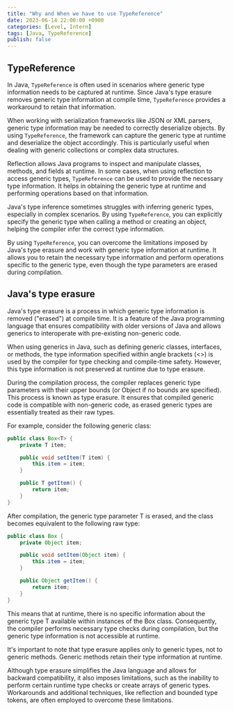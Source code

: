 ```yaml
---
title: "Why and When we have to use TypeReference"
date: 2023-06-14 22:00:00 +0900
categories: [Level, Intern]
tags: [Java, TypeReference]
publish: false
---
```


## TypeReference

In Java, `TypeReference` is often used in scenarios where generic type information needs to be captured at runtime. Since Java's type erasure removes generic type information at compile time, `TypeReference` provides a workaround to retain that information.

When working with serialization frameworks like JSON or XML parsers, generic type information may be needed to correctly deserialize objects. By using `TypeReference`, the framework can capture the generic type at runtime and deserialize the object accordingly. This is particularly useful when dealing with generic collections or complex data structures.

Reflection allows Java programs to inspect and manipulate classes, methods, and fields at runtime. In some cases, when using reflection to access generic types, `TypeReference` can be used to provide the necessary type information. It helps in obtaining the generic type at runtime and performing operations based on that information.

Java's type inference sometimes struggles with inferring generic types, especially in complex scenarios. By using `TypeReference`, you can explicitly specify the generic type when calling a method or creating an object, helping the compiler infer the correct type information.

By using `TypeReference`, you can overcome the limitations imposed by Java's type erasure and work with generic type information at runtime. It allows you to retain the necessary type information and perform operations specific to the generic type, even though the type parameters are erased during compilation.

## Java's type erasure

Java's type erasure is a process in which generic type information is removed ("erased") at compile time. It is a feature of the Java programming language that ensures compatibility with older versions of Java and allows generics to interoperate with pre-existing non-generic code.

When using generics in Java, such as defining generic classes, interfaces, or methods, the type information specified within angle brackets (<>) is used by the compiler for type checking and compile-time safety. However, this type information is not preserved at runtime due to type erasure.

During the compilation process, the compiler replaces generic type parameters with their upper bounds (or Object if no bounds are specified). This process is known as type erasure. It ensures that compiled generic code is compatible with non-generic code, as erased generic types are essentially treated as their raw types.

For example, consider the following generic class:
```java
public class Box<T> {
    private T item;

    public void setItem(T item) {
        this.item = item;
    }

    public T getItem() {
        return item;
    }
}

```

After compilation, the generic type parameter T is erased, and the class becomes equivalent to the following raw type:

```java
public class Box {
    private Object item;

    public void setItem(Object item) {
        this.item = item;
    }

    public Object getItem() {
        return item;
    }
}
```

This means that at runtime, there is no specific information about the generic type T available within instances of the Box class. Consequently, the compiler performs necessary type checks during compilation, but the generic type information is not accessible at runtime.

It's important to note that type erasure applies only to generic types, not to generic methods. Generic methods retain their type information at runtime.

Although type erasure simplifies the Java language and allows for backward compatibility, it also imposes limitations, such as the inability to perform certain runtime type checks or create arrays of generic types. Workarounds and additional techniques, like reflection and bounded type tokens, are often employed to overcome these limitations.